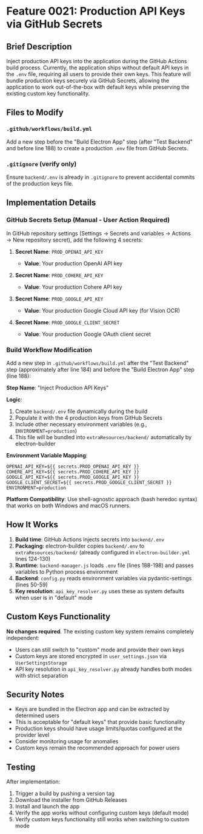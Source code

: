 # Feature 0021: Production API Keys via GitHub Secrets

## Brief Description

Inject production API keys into the application during the GitHub Actions build process. Currently, the application ships without default API keys in the `.env` file, requiring all users to provide their own keys. This feature will bundle production keys securely via GitHub Secrets, allowing the application to work out-of-the-box with default keys while preserving the existing custom key functionality.

## Files to Modify

### `.github/workflows/build.yml`
Add a new step before the "Build Electron App" step (after "Test Backend" and before line 188) to create a production `.env` file from GitHub Secrets.

### `.gitignore` (verify only)
Ensure `backend/.env` is already in `.gitignore` to prevent accidental commits of the production keys file.

## Implementation Details

### GitHub Secrets Setup (Manual - User Action Required)

In GitHub repository settings (Settings → Secrets and variables → Actions → New repository secret), add the following 4 secrets:

1. **Secret Name**: `PROD_OPENAI_API_KEY`
   - **Value**: Your production OpenAI API key

2. **Secret Name**: `PROD_COHERE_API_KEY`
   - **Value**: Your production Cohere API key

3. **Secret Name**: `PROD_GOOGLE_API_KEY`
   - **Value**: Your production Google Cloud API key (for Vision OCR)

4. **Secret Name**: `PROD_GOOGLE_CLIENT_SECRET`
   - **Value**: Your production Google OAuth client secret

### Build Workflow Modification

Add a new step in `.github/workflows/build.yml` after the "Test Backend" step (approximately after line 184) and before the "Build Electron App" step (line 188):

**Step Name**: "Inject Production API Keys"

**Logic**:
1. Create `backend/.env` file dynamically during the build
2. Populate it with the 4 production keys from GitHub Secrets
3. Include other necessary environment variables (e.g., `ENVIRONMENT=production`)
4. This file will be bundled into `extraResources/backend/` automatically by electron-builder

**Environment Variable Mapping**:
```
OPENAI_API_KEY=${{ secrets.PROD_OPENAI_API_KEY }}
COHERE_API_KEY=${{ secrets.PROD_COHERE_API_KEY }}
GOOGLE_API_KEY=${{ secrets.PROD_GOOGLE_API_KEY }}
GOOGLE_CLIENT_SECRET=${{ secrets.PROD_GOOGLE_CLIENT_SECRET }}
ENVIRONMENT=production
```

**Platform Compatibility**: Use shell-agnostic approach (bash heredoc syntax) that works on both Windows and macOS runners.

## How It Works

1. **Build time**: GitHub Actions injects secrets into `backend/.env`
2. **Packaging**: electron-builder copies `backend/.env` to `extraResources/backend/` (already configured in `electron-builder.yml` lines 124-130)
3. **Runtime**: `backend-manager.js` loads `.env` file (lines 188-198) and passes variables to Python process environment
4. **Backend**: `config.py` reads environment variables via pydantic-settings (lines 50-59)
5. **Key resolution**: `api_key_resolver.py` uses these as system defaults when user is in "default" mode

## Custom Keys Functionality

**No changes required**. The existing custom key system remains completely independent:
- Users can still switch to "custom" mode and provide their own keys
- Custom keys are stored encrypted in `user_settings.json` via `UserSettingsStorage`
- API key resolution in `api_key_resolver.py` already handles both modes with strict separation

## Security Notes

- Keys are bundled in the Electron app and can be extracted by determined users
- This is acceptable for "default keys" that provide basic functionality
- Production keys should have usage limits/quotas configured at the provider level
- Consider monitoring usage for anomalies
- Custom keys remain the recommended approach for power users

## Testing

After implementation:
1. Trigger a build by pushing a version tag
2. Download the installer from GitHub Releases
3. Install and launch the app
4. Verify the app works without configuring custom keys (default mode)
5. Verify custom keys functionality still works when switching to custom mode

